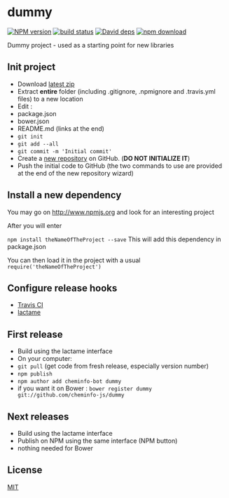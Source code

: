 # dummy

  [![NPM version][npm-image]][npm-url]
  [![build status][travis-image]][travis-url]
  [![David deps][david-image]][david-url]
  [![npm download][download-image]][download-url]

Dummy project - used as a starting point for new libraries

## Init project

* Download [latest zip](https://github.com/cheminfo-js/dummy/archive/master.zip)
* Extract __entire__ folder (including .gitignore, .npmignore and .travis.yml files) to a new location
* Edit :
 * package.json
 * bower.json
 * README.md (links at the end)
* `git init`
* `git add --all`
* `git commit -m 'Initial commit'`
* Create a [new repository](https://github.com/organizations/cheminfo-js/repositories/new) on GitHub. (__DO NOT INITIALIZE IT__)
* Push the initial code to GitHub (the two commands to use are provided at the end of the new repository wizard)

## Install a new dependency

You may go on http://www.npmjs.org and look for an interesting project

After you will enter

`npm install theNameOfTheProject --save` This will add this dependency in package.json

You can then load it in the project with a usual `require('theNameOfTheProject')`

## Configure release hooks

* [Travis CI](https://travis-ci.org/profile)
* [lactame](http://direct.lactame.com/release/)

## First release

* Build using the lactame interface
* On your computer:
 * `git pull` (get code from fresh release, especially version number)
 * `npm publish`
 * `npm author add cheminfo-bot dummy`
 * if you want it on Bower : `bower register dummy git://github.com/cheminfo-js/dummy`

## Next releases

* Build using the lactame interface
* Publish on NPM using the same interface (NPM button)
* nothing needed for Bower

## License

  [MIT](./LICENSE)

[npm-image]: https://img.shields.io/npm/v/cheminfo-dummy.svg?style=flat-square
[npm-url]: https://www.npmjs.com/package/cheminfo-dummy
[travis-image]: https://img.shields.io/travis/cheminfo-js/dummy/master.svg?style=flat-square
[travis-url]: https://travis-ci.org/cheminfo-js/dummy
[david-image]: https://img.shields.io/david/cheminfo-js/dummy.svg?style=flat-square
[david-url]: https://david-dm.org/cheminfo-js/dummy
[download-image]: https://img.shields.io/npm/dm/cheminfo-dummy.svg?style=flat-square
[download-url]: https://www.npmjs.com/package/cheminfo-dummy
